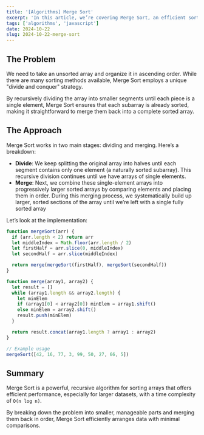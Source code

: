 ```yaml
---
title: '[Algorithms] Merge Sort'
excerpt: 'In this article, we’re covering Merge Sort, an efficient sorting algorithm that breaks down arrays into smaller parts, sorts them, and merges them back into a single sorted array. Merge Sort is often highlighted in technical interviews, so understanding its mechanics is essential.'
tags: ['algorithms', 'javascript']
date: 2024-10-22
slug: 2024-10-22-merge-sort
---
```


## The Problem

We need to take an unsorted array and organize it in ascending order. While there are many sorting methods available, Merge Sort employs a unique "divide and conquer" strategy.

By recursively dividing the array into smaller segments until each piece is a single element, Merge Sort ensures that each subarray is already sorted, making it straightforward to merge them back into a complete sorted array.

## The Approach

Merge Sort works in two main stages: dividing and merging. Here’s a breakdown:

- **Divide**: We keep splitting the original array into halves until each segment contains only one element (a naturally sorted subarray). This recursive division continues until we have arrays of single elements.
- **Merge**: Next, we combine these single-element arrays into progressively larger sorted arrays by comparing elements and placing them in order. During this merging process, we systematically build up larger, sorted sections of the array until we’re left with a single fully sorted array

Let’s look at the implementation:

```javascript
function mergeSort(arr) {
  if (arr.length < 2) return arr
  let middleIndex = Math.floor(arr.length / 2)
  let firstHalf = arr.slice(0, middleIndex)
  let secondHalf = arr.slice(middleIndex)

  return merge(mergeSort(firstHalf), mergeSort(secondHalf))
}

function merge(array1, array2) {
  let result = []
  while (array1.length && array2.length) {
    let minElem
    if (array1[0] < array2[0]) minElem = array1.shift()
    else minElem = array2.shift()
    result.push(minElem)
  }

  return result.concat(array1.length ? array1 : array2)
}

// Example usage
mergeSort([42, 16, 77, 3, 99, 50, 27, 66, 5])
```

## Summary

Merge Sort is a powerful, recursive algorithm for sorting arrays that offers efficient performance, especially for larger datasets, with a time complexity of `O(n log n)`.

By breaking down the problem into smaller, manageable parts and merging them back in order, Merge Sort efficiently arranges data with minimal comparisons.
